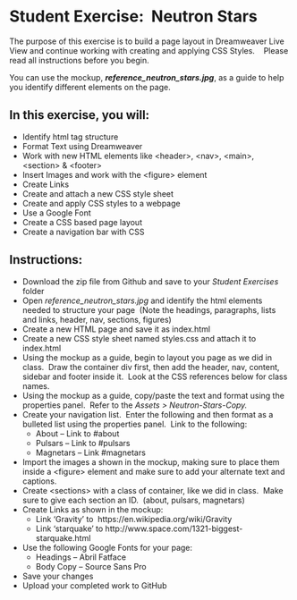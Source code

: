 <h1>Student Exercise:  Neutron Stars</h1>
<p>The purpose of this exercise is to build a page layout in Dreamweaver Live View and continue working with creating and applying CSS Styles.    Please read all instructions before you begin.</p>
<p>You can use the mockup, <strong><em>reference_neutron_stars.jpg</em></strong>, as a guide to help you identify different elements on the page.    </p>
<h2>In this exercise, you will:</h2>
<ul>
<li>Identify html tag structure</li>
<li>Format Text using Dreamweaver </li>
<li>Work with new HTML elements like &lt;header&gt;, &lt;nav&gt;, &lt;main&gt;, &lt;section&gt; &amp; &lt;footer&gt;</li>
<li>Insert Images and work with the &lt;figure&gt; element</li>
<li>Create Links</li>
<li>Create and attach a new CSS style sheet</li>
<li>Create and apply CSS styles to a webpage</li>
<li>Use a Google Font</li>
<li>Create a CSS based page layout</li>
<li>Create a navigation bar with CSS</li>
</ul>
<h2>Instructions:</h2>
<ul>
<li>Download the zip file from Github and save to your <em>Student Exercises</em> folder <br>
</li>
<li>Open <em>reference_neutron_stars.jpg</em> and identify the html elements needed to structure your page  (Note the headings, paragraphs, lists and links, header, nav, sections, figures)<br>
</li>
<li>Create a new HTML page and save it as index.html<br>
</li>
<li>Create a new CSS style sheet named styles.css and attach it to index.html<br>
</li>
<li>Using the mockup as a guide, begin to layout you page as we did in class.  Draw the container div first, then add the header, nav, content, sidebar and footer inside it.  Look at the CSS references below for class names.</li>

<li>Using the mockup as a guide, copy/paste the text and format using the properties panel.  Refer to the <em>Assets &gt; Neutron-Stars-Copy.</em></li>

<li>Create your navigation list.  Enter the following and then format as a bulleted list using the properties panel.  Link to the following:  
<ul>
<li>About – Link to #about</li>
<li>Pulsars – Link to #pulsars</li>
<li>Magnetars – Link #magnetars<br>
</li>
</ul>
</li>
<li>Import the images a shown in the mockup, making sure to place them inside a &lt;figure&gt; element and make sure to add your alternate text and captions.  <br>
</li>
<li>Create &lt;sections&gt; with a class of container, like we did in class.  Make sure to give each section an ID.  (about, pulsars, magnetars)<br>
</li>
<li>Create Links as shown in the mockup:
<ul>
<li>Link &lsquo;Gravity&rsquo; to  https://en.wikipedia.org/wiki/Gravity</li>
<li>Link &lsquo;starquake&rsquo; to http://www.space.com/1321-biggest-starquake.html<br>
</li>
</ul>
</li>
<li>Use the following Google Fonts for your page:
<ul>
<li>Headings – Abril Fatface</li>
<li>Body Copy – Source Sans Pro<br>
</li>
</ul>
</li>
<li>Save your changes</li>
<li>Upload your completed work to GitHub</li>
</ul>
